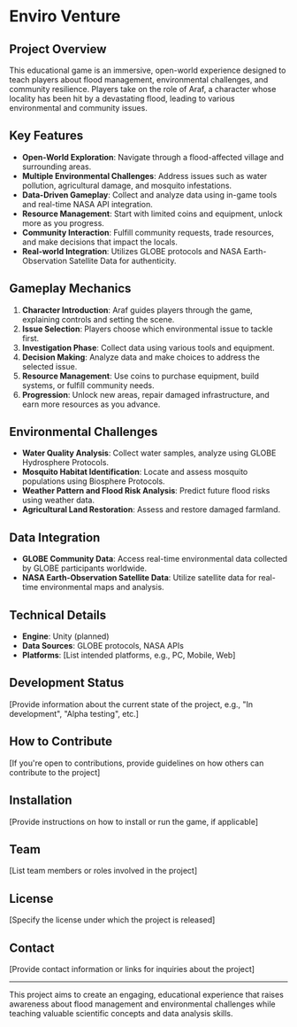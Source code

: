 # Enviro Venture


## Project Overview

This educational game is an immersive, open-world experience designed to teach players about flood management, environmental challenges, and community resilience. Players take on the role of Araf, a character whose locality has been hit by a devastating flood, leading to various environmental and community issues.

## Key Features

- **Open-World Exploration**: Navigate through a flood-affected village and surrounding areas.
- **Multiple Environmental Challenges**: Address issues such as water pollution, agricultural damage, and mosquito infestations.
- **Data-Driven Gameplay**: Collect and analyze data using in-game tools and real-time NASA API integration.
- **Resource Management**: Start with limited coins and equipment, unlock more as you progress.
- **Community Interaction**: Fulfill community requests, trade resources, and make decisions that impact the locals.
- **Real-world Integration**: Utilizes GLOBE protocols and NASA Earth-Observation Satellite Data for authenticity.

## Gameplay Mechanics

1. **Character Introduction**: Araf guides players through the game, explaining controls and setting the scene.
2. **Issue Selection**: Players choose which environmental issue to tackle first.
3. **Investigation Phase**: Collect data using various tools and equipment.
4. **Decision Making**: Analyze data and make choices to address the selected issue.
5. **Resource Management**: Use coins to purchase equipment, build systems, or fulfill community needs.
6. **Progression**: Unlock new areas, repair damaged infrastructure, and earn more resources as you advance.

## Environmental Challenges

- **Water Quality Analysis**: Collect water samples, analyze using GLOBE Hydrosphere Protocols.
- **Mosquito Habitat Identification**: Locate and assess mosquito populations using Biosphere Protocols.
- **Weather Pattern and Flood Risk Analysis**: Predict future flood risks using weather data.
- **Agricultural Land Restoration**: Assess and restore damaged farmland.

## Data Integration

- **GLOBE Community Data**: Access real-time environmental data collected by GLOBE participants worldwide.
- **NASA Earth-Observation Satellite Data**: Utilize satellite data for real-time environmental maps and analysis.

## Technical Details

- **Engine**: Unity (planned)
- **Data Sources**: GLOBE protocols, NASA APIs
- **Platforms**: [List intended platforms, e.g., PC, Mobile, Web]

## Development Status

[Provide information about the current state of the project, e.g., "In development", "Alpha testing", etc.]

## How to Contribute

[If you're open to contributions, provide guidelines on how others can contribute to the project]

## Installation

[Provide instructions on how to install or run the game, if applicable]

## Team

[List team members or roles involved in the project]

## License

[Specify the license under which the project is released]

## Contact

[Provide contact information or links for inquiries about the project]

---

This project aims to create an engaging, educational experience that raises awareness about flood management and environmental challenges while teaching valuable scientific concepts and data analysis skills.
